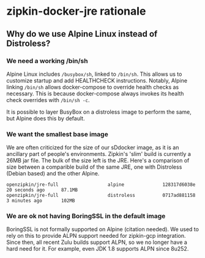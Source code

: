 # zipkin-docker-jre rationale

## Why do we use Alpine Linux instead of Distroless?

### We need a working /bin/sh

Alpine Linux includes `/busybox/sh`, linked to `/bin/sh`. This allows us to
customize startup and add HEALTHCHECK instructions. Notably, Alpine linking
`/bin/sh` allows docker-compose to override health checks as necessary. This is
because docker-compose always invokes its health check overrides with
`/bin/sh -c`.

It is possible to layer BusyBox on a distroless image to perform the same, but
Alpine does this by default.

### We want the smallest base image

We are often criticized for the size of our sDdocker image, as it is an ancillary
part of people's environments. Zipkin's 'slim' build is currently a 26MB jar
file. The bulk of the size left is the JRE. Here's a comparison of size between
a comparible build of the same JRE, one with Distroless (Debian based) and the
other Alpine.

```
openzipkin/jre-full                  alpine              128317d6038e        20 seconds ago      87.1MB
openzipkin/jre-full                  distroless          0717ad881158        3 minutes ago       102MB
```

### We are ok not having BoringSSL in the default image

BoringSSL is not formally supported on Alpine (citation needed). We used to rely
on this to provide ALPN support needed for zipkin-gcp integration. Since then,
all recent Zulu builds support ALPN, so we no longer have a hard need for it.
For example, even JDK 1.8 supports ALPN since 8u252.
